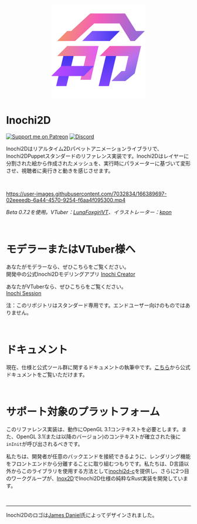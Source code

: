 <p align="center">
  <img width="256" height="256" src="https://raw.githubusercontent.com/Inochi2D/branding/main/logo/logo_transparent_256.png">
</p>

# Inochi2D
[![Support me on Patreon](https://img.shields.io/endpoint.svg?url=https%3A%2F%2Fshieldsio-patreon.vercel.app%2Fapi%3Fusername%3Dclipsey%26type%3Dpatrons&style=for-the-badge)](https://patreon.com/clipsey)
[![Discord](https://img.shields.io/discord/855173611409506334?label=Community&logo=discord&logoColor=FFFFFF&style=for-the-badge)](https://discord.com/invite/abnxwN6r9v)

Inochi2Dはリアルタイム2Dパペットアニメーションライブラリで、Inochi2DPuppetスタンダードのリファレンス実装です。Inochi2Dはレイヤーに分割された絵から作成されたメッシュを、実行時にパラメーターに基づいて変形させ、視聴者に奥行きと動きを感じさせます。

&nbsp;

https://user-images.githubusercontent.com/7032834/166389697-02eeeedb-6a44-4570-9254-f6aa4f095300.mp4

*Beta 0.7.2を使用。VTuber：[LunaFoxgirlVT](https://twitter.com/LunaFoxgirlVT)、イラストレーター：[kpon](https://twitter.com/kawaiipony2)*

&nbsp;

# モデラーまたはVTuber様へ
あなたがモデラーなら、ぜひこちらをご覧ください。  
開発中の公式Inochi2Dモデリングアプリ [Inochi Creator](https://github.com/Inochi2D/inochi-creator)  

あなたがVTuberなら、ぜひこちらをご覧ください。  
[Inochi Session](https://github.com/Inochi2D/inochi-session)  

注：このリポジトリはスタンダード専用です。エンドユーザー向けのものではありません。

&nbsp;

# ドキュメント
現在、仕様と公式ツール群に関するドキュメントの執筆中です。[こちら](https://docs.inochi2d.com)から公式ドキュメントをご覧いただけます。

&nbsp;

# サポート対象のプラットフォーム

このリファレンス実装は、動作にOpenGL 3.1コンテキストを必要とします。また、OpenGL 3.1(または以降のバージョン)のコンテキストが確立された後に`inInit`が呼び出されるべきです。

私たちは、開発者が任意のバックエンドを接続できるように、レンダリング機能をフロントエンドから分離することに取り組むつもりです。私たちは、D言語以外からこのライブラリを使用する方法として[inochi2d-c](https://github.com/Inochi2D/inochi2d-c)を提供し、さらに2つ目のワークグループが、[Inox2D](https://github.com/Inochi2D/inox2d)でInochi2D仕様の純粋なRust実装を開発しています。

&nbsp;

---

Inochi2Dのロゴは[James Daniel](https://twitter.com/rakujira)氏によってデザインされました。

